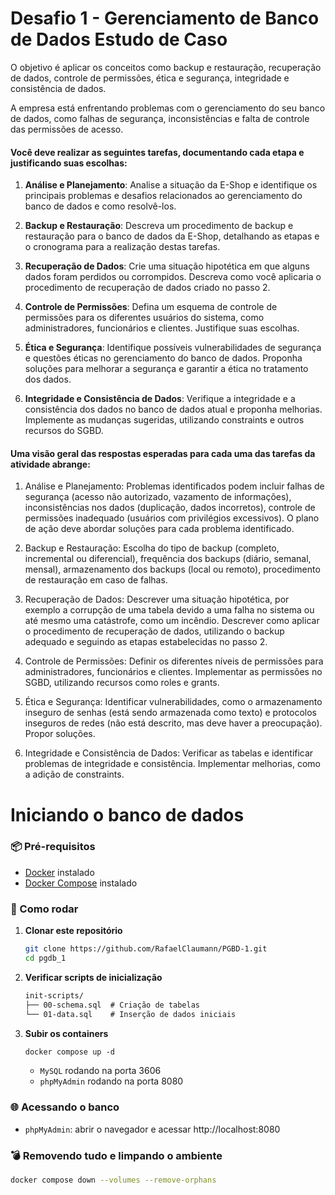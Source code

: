# Desafio 1 - Gerenciamento de Banco de Dados Estudo de Caso

O objetivo é aplicar os conceitos como backup e restauração, recuperação de dados, controle de permissões, ética e segurança, integridade e consistência de dados.

A empresa está enfrentando problemas com o gerenciamento do seu banco de dados, como falhas de segurança, inconsistências e falta de 
controle das permissões de acesso.

#### Você deve realizar as seguintes tarefas, documentando cada etapa e justificando suas escolhas:

1. **Análise e Planejamento**: Analise a situação da E-Shop e identifique os principais problemas e desafios relacionados ao gerenciamento do banco de dados e como resolvê-los.

2. **Backup e Restauração**: Descreva um procedimento de backup e restauração para o banco de dados da E-Shop, detalhando as etapas e o cronograma para a realização destas tarefas.

3. **Recuperação de Dados**: Crie uma situação hipotética em que alguns dados foram perdidos ou corrompidos. Descreva como você aplicaria o procedimento de recuperação de dados criado no passo 2.

4. **Controle de Permissões**: Defina um esquema de controle de permissões para os diferentes usuários do sistema, como administradores, funcionários e clientes. Justifique suas escolhas.

5. **Ética e Segurança**: Identifique possíveis vulnerabilidades de segurança e questões éticas no gerenciamento do banco de dados. Proponha soluções para melhorar a segurança e garantir a ética no tratamento dos dados.

6. **Integridade e Consistência de Dados**: Verifique a integridade e a consistência dos dados no banco de dados atual e proponha melhorias. Implemente as mudanças sugeridas, utilizando constraints e outros recursos do SGBD.

#### Uma visão geral das respostas esperadas para cada uma das tarefas da atividade abrange:

1. Análise e Planejamento: Problemas identificados podem incluir falhas de segurança (acesso não autorizado, vazamento de informações), inconsistências nos dados (duplicação, dados incorretos), controle de permissões inadequado (usuários com privilégios excessivos). O plano de ação deve abordar soluções para cada problema identificado.

2. Backup e Restauração: Escolha do tipo de backup (completo, incremental ou diferencial), frequência dos backups (diário, semanal, mensal), armazenamento dos backups (local ou remoto), procedimento de restauração em caso de falhas.

3. Recuperação de Dados: Descrever uma situação hipotética, por exemplo a corrupção de uma tabela devido a uma falha no sistema ou até mesmo uma catástrofe, como um incêndio. Descrever como aplicar o procedimento de recuperação de dados, utilizando o backup adequado e seguindo as etapas estabelecidas no passo 2.

4. Controle de Permissões: Definir os diferentes níveis de permissões para administradores, funcionários e clientes. Implementar as permissões no SGBD, utilizando recursos como roles e grants.

5. Ética e Segurança: Identificar vulnerabilidades, como o armazenamento inseguro de senhas (está sendo armazenada como texto) e protocolos inseguros de redes (não está descrito, mas deve haver a preocupação). Propor soluções.

6. Integridade e Consistência de Dados: Verificar as tabelas e identificar problemas de integridade e consistência. Implementar melhorias, como a adição de constraints.

# Iniciando o banco de dados

### 📦 Pré-requisitos

- [Docker](https://docs.docker.com/get-docker/) instalado
- [Docker Compose](https://docs.docker.com/compose/install/) instalado

### 🚀 Como rodar

1. **Clonar este repositório**  
   ```bash
   git clone https://github.com/RafaelClaumann/PGBD-1.git
   cd pgdb_1
   ```

2. **Verificar scripts de inicialização**

    ```txt
    init-scripts/
    ├── 00-schema.sql  # Criação de tabelas
    └── 01-data.sql    # Inserção de dados iniciais
    ```

3. **Subir os containers**

    ```txt
    docker compose up -d
    ```

    - `MySQL` rodando na porta 3606
    - `phpMyAdmin` rodando na porta 8080

### 🌐 Acessando o banco

- `phpMyAdmin`: abrir o navegador e acessar http://localhost:8080

### 💣 Removendo tudo e limpando o ambiente

```bash
docker compose down --volumes --remove-orphans
```
